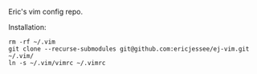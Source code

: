 Eric's vim config repo. 

Installation: 
```
rm -rf ~/.vim
git clone --recurse-submodules git@github.com:ericjessee/ej-vim.git ~/.vim/
ln -s ~/.vim/vimrc ~/.vimrc
```
